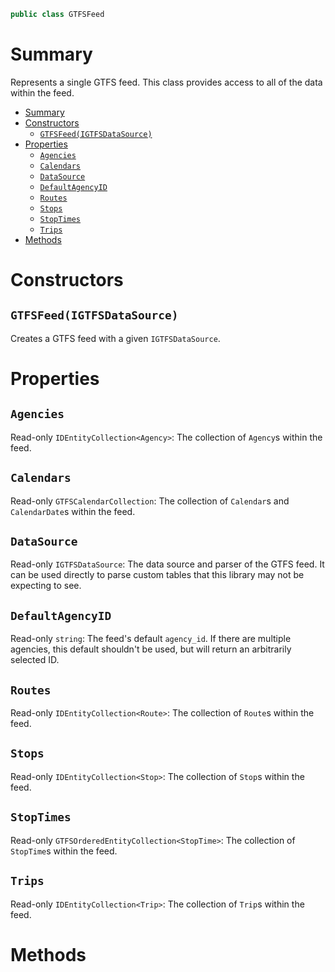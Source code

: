 ```csharp
public class GTFSFeed
```

# Summary
Represents a single GTFS feed. This class provides access to all of the data within the feed.

- [Summary](#summary)
- [Constructors](#constructors)
  - [`GTFSFeed(IGTFSDataSource)`](#gtfsfeedigtfsdatasource)
- [Properties](#properties)
  - [`Agencies`](#agencies)
  - [`Calendars`](#calendars)
  - [`DataSource`](#datasource)
  - [`DefaultAgencyID`](#defaultagencyid)
  - [`Routes`](#routes)
  - [`Stops`](#stops)
  - [`StopTimes`](#stoptimes)
  - [`Trips`](#trips)
- [Methods](#methods)



# Constructors


## `GTFSFeed(IGTFSDataSource)`
Creates a GTFS feed with a given `IGTFSDataSource`.



# Properties


## `Agencies`
Read-only `IDEntityCollection<Agency>`: The collection of `Agency`s within the feed.


## `Calendars`
Read-only `GTFSCalendarCollection`: The collection of `Calendar`s and `CalendarDate`s within the feed.


## `DataSource`
Read-only `IGTFSDataSource`: The data source and parser of the GTFS feed. It can be used directly to parse custom tables that this library may not be expecting to see.


## `DefaultAgencyID`
Read-only `string`: The feed's default `agency_id`. If there are multiple agencies, this default shouldn't be used, but will return an arbitrarily selected ID.


## `Routes`
Read-only `IDEntityCollection<Route>`: The collection of `Route`s within the feed.


## `Stops`
Read-only `IDEntityCollection<Stop>`: The collection of `Stop`s within the feed.


## `StopTimes`
Read-only `GTFSOrderedEntityCollection<StopTime>`: The collection of `StopTime`s within the feed.


## `Trips`
Read-only `IDEntityCollection<Trip>`: The collection of `Trip`s within the feed.



# Methods